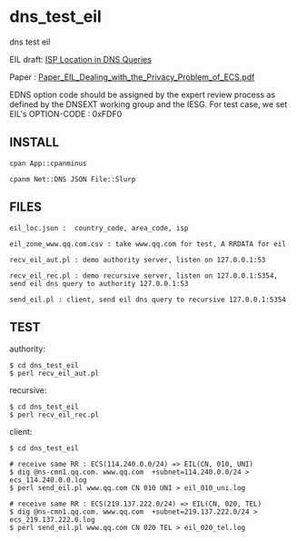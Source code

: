 # dns_test_eil

dns test eil

EIL draft: [ISP Location in DNS Queries](ietf_draft/draft.txt) 

Paper :  [Paper_EIL_Dealing_with_the_Privacy_Problem_of_ECS.pdf](ietf_draft/Paper_EIL_Dealing_with_the_Privacy_Problem_of_ECS.pdf)

EDNS option code should be assigned by the expert review process as defined by the DNSEXT working group and the IESG. For test case, we set EIL's OPTION-CODE : 0xFDF0

## INSTALL
 
    cpan App::cpanminus

    cpanm Net::DNS JSON File::Slurp

## FILES

    eil_loc.json :  country_code, area_code, isp

    eil_zone_www.qq.com.csv : take www.qq.com for test, A RRDATA for eil

    recv_eil_aut.pl : demo authority server, listen on 127.0.0.1:53

    recv_eil_rec.pl : demo recursive server, listen on 127.0.0.1:5354, send eil dns query to authority 127.0.0.1:53
    
    send_eil.pl : client, send eil dns query to recursive 127.0.0.1:5354

## TEST

authority:

    $ cd dns_test_eil 
    $ perl recv_eil_aut.pl

recursive:

    $ cd dns_test_eil
    $ perl recv_eil_rec.pl

client:

    $ cd dns_test_eil

    # receive same RR : ECS(114.240.0.0/24) => EIL(CN, 010, UNI)
    $ dig @ns-cmn1.qq.com. www.qq.com  +subnet=114.240.0.0/24 > ecs_114.240.0.0.log
    $ perl send_eil.pl www.qq.com CN 010 UNI > eil_010_uni.log

    # receive same RR : ECS(219.137.222.0/24) => EIL(CN, 020, TEL)
    $ dig @ns-cmn1.qq.com. www.qq.com  +subnet=219.137.222.0/24 > ecs_219.137.222.0.log
    $ perl send_eil.pl www.qq.com CN 020 TEL > eil_020_tel.log
